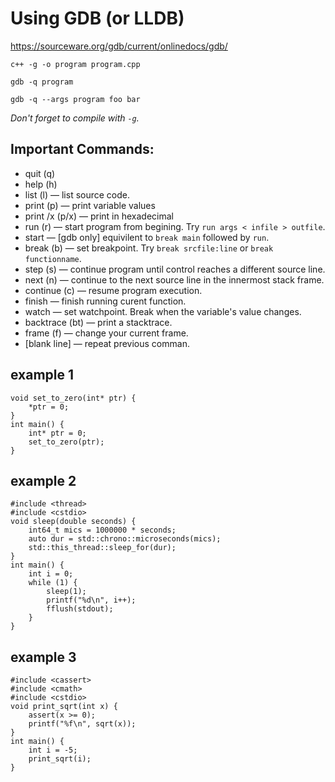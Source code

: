 # Using GDB (or LLDB) #

https://sourceware.org/gdb/current/onlinedocs/gdb/

    c++ -g -o program program.cpp    

    gdb -q program

    gdb -q --args program foo bar

*Don't forget to compile with `-g`.*
    
## Important Commands: ##

  * quit (q)
  * help (h)
  * list (l) — list source code.
  * print (p) — print variable values
  * print /x (p/x) — print in hexadecimal
  * run (r) — start program from begining.  Try `run args < infile > outfile`. 
  * start — [gdb only] equivilent to `break main` followed by `run`.
  * break (b) — set breakpoint.  Try `break srcfile:line` or  `break functionname`.
  * step (s)  — continue program until control reaches a different source line.
  * next (n) — continue to the next source line in the innermost stack frame.
  * continue (c) — resume program execution. 
  * finish — finish running curent function.
  * watch — set watchpoint.  Break when the variable's value changes.
  * backtrace (bt) — print a stacktrace.
  * frame (f) — change your current frame.
  * [blank line] — repeat previous comman.

## example 1 ##

    void set_to_zero(int* ptr) {
        *ptr = 0;
    }
    int main() {
        int* ptr = 0;
        set_to_zero(ptr);
    }

## example 2 ##

    #include <thread>
    #include <cstdio>
    void sleep(double seconds) {
        int64_t mics = 1000000 * seconds;
        auto dur = std::chrono::microseconds(mics);
        std::this_thread::sleep_for(dur);
    }
    int main() {
        int i = 0;
        while (1) {
            sleep(1);
            printf("%d\n", i++);
            fflush(stdout);
        }
    }

## example 3 ##

    #include <cassert>
    #include <cmath>
    #include <cstdio>
    void print_sqrt(int x) {
        assert(x >= 0);
        printf("%f\n", sqrt(x));
    }
    int main() {
        int i = -5;
        print_sqrt(i);
    }
